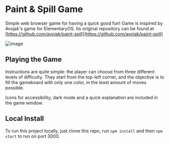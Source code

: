 # Paint & Spill Game

Simple web browser game for having a quick good fun!
Game is inspired by Avojak's game for ElementaryOS. Its original repository can be found at [https://github.com/avojak/paint-spill](https://github.com/avojak/paint-spill)

![image](https://github.com/bautt-s/bautts-spill-game/assets/109627713/10274754-9bd4-4a7e-8fe7-f180615fbaed)

## Playing the Game
Instructions are quite simple: the player can choose from three different levels of difficulty. They start from the top-left corner, and the objective is to fill the gameboard with only one color, in the least amount of moves possible. 

Icons for accessibility, dark mode and a quick explanation are included in the game window.

## Local Install
To run this project locally, just clone this repo, run `npm install` and then `npm start` to run on port 3000.
